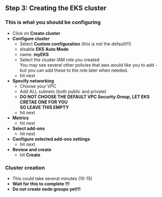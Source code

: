## Step 3: Creating the EKS cluster

### This is what you should be configuring

- Click on **Create cluster**
- **Configure cluster**
  - Select **Custom configuration** (this is not the default!!!)
  - disable **EKS Auto Mode**
  - name: **myEKS**
  - Select the cluster IAM role you created  
  You may see several other policies that aws would like you to add - but you can add these to the role later when needed.
  - hit next
- **Specify networking**
  - Choose your VPC
  - Add ALL subnets (both public and private)
  - **DO NOT CHOOSE THE DEFAULT VPC Security Group, LET EKS CRETAE ONE FOR YOU**  
  **SO LEAVE THIS EMPTY**
  - hit next
- **Metrics**
  - hit next
- **Select add-ons**
  - hit next
- **Configure selected add-ons settings**
  - hit next
- **Review and create**
  - hit **Create**

### Cluster creation

- This could take several minutes (10-15)
- **Wait for this to complete !!!**  
- **Do not create node groups yet!!!**

